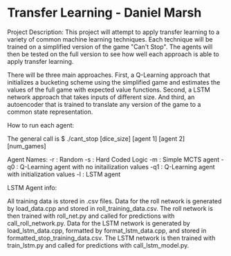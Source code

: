 # Transfer Learning - Daniel Marsh

Project Description:
This project will attempt to apply transfer learning to a variety of common machine learning techniques. Each technique will be trained on a simplified version of the game "Can't Stop". The agents will then be tested on the full version to see how well each approach is able to apply transfer learning.

There will be three main approaches. First, a Q-Learning approach that initializes a bucketing scheme using the simplified game and estimates the values of the full game with expected value functions. Second, a LSTM network approach that takes inputs of different size. And third, an autoencoder that is trained to translate any version of the game to a common state representation. 

How to run each agent:

The general call is $ ./cant_stop [dice_size] [agent 1] [agent 2] [num_games]

Agent Names:
-r : Random
-s : Hard Coded Logic
-m : Simple MCTS agent
-q0 : Q-Learning agent with no initailization values
-q1 : Q-Learning agent with initialization values
-l : LSTM agent

LSTM Agent info:

All training data is stored in .csv files. 
Data for the roll network is generated by load_data.cpp and stored in roll_training_data.csv. The roll network is then trained with roll_net.py and called for predictions with call_roll_network.py.
Data for the LSTM network is generated by load_lstm_data.cpp, formatted by format_lstm_data.cpp, and stored in formatted_stop_training_data.csv. The LSTM network is then trained with train_lstm.py and called for predictions with call_lstm_model.py.


